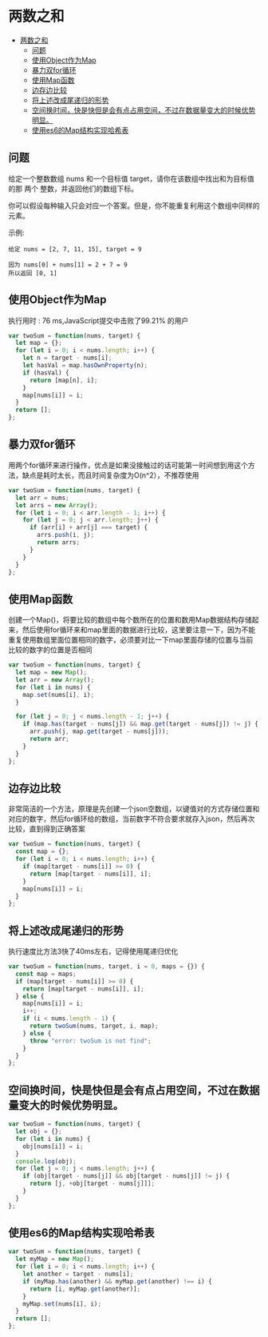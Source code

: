 两数之和
===

<!-- TOC -->

- [两数之和](#两数之和)
  - [问题](#问题)
  - [使用Object作为Map](#使用Object作为Map)
  - [暴力双for循环](#暴力双for循环)
  - [使用Map函数](#使用Map函数)
  - [边存边比较](#边存边比较)
  - [将上述改成尾递归的形势](#将上述改成尾递归的形势)
  - [空间换时间，快是快但是会有点占用空间，不过在数据量变大的时候优势明显。](#空间换时间快是快但是会有点占用空间不过在数据量变大的时候优势明显)
  - [使用es6的Map结构实现哈希表](#使用es6的Map结构实现哈希表)

<!-- /TOC -->
## 问题
给定一个整数数组 nums 和一个目标值 target，请你在该数组中找出和为目标值的那 两个 整数，并返回他们的数组下标。

你可以假设每种输入只会对应一个答案。但是，你不能重复利用这个数组中同样的元素。

示例:
```
给定 nums = [2, 7, 11, 15], target = 9

因为 nums[0] + nums[1] = 2 + 7 = 9
所以返回 [0, 1]
```

## 使用Object作为Map
执行用时 : 76 ms,JavaScript提交中击败了99.21% 的用户
```js
var twoSum = function(nums, target) {
  let map = {};
  for (let i = 0; i < nums.length; i++) {
    let n = target - nums[i];
    let hasVal = map.hasOwnProperty(n);
    if (hasVal) {
      return [map[n], i];
    }
    map[nums[i]] = i;
  }
  return [];
};
```

## 暴力双for循环
用两个for循环来进行操作，优点是如果没接触过的话可能第一时间想到用这个方法，缺点是耗时太长，而且时间复杂度为O(n^2），不推荐使用
```js
var twoSum = function(nums, target) {
  let arr = nums;
  let arrs = new Array();
  for (let i = 0; i < arr.length - 1; i++) {
    for (let j = 0; j < arr.length; j++) {
      if (arr[i] + arr[j] === target) {
        arrs.push(i, j);
        return arrs;
      }
    }
  }
};
```

## 使用Map函数
创建一个Map()，将要比较的数组中每个数所在的位置和数用Map数据结构存储起来，然后使用for循环来和map里面的数据进行比较，这里要注意一下，因为不能重复使用数组里面位置相同的数字，必须要对比一下map里面存储的位置与当前比较的数字的位置是否相同
```js
var twoSum = function(nums, target) {
  let map = new Map();
  let arr = new Array();
  for (let i in nums) {
    map.set(nums[i], i);
  }

  for (let j = 0; j < nums.length - 1; j++) {
    if (map.has(target - nums[j]) && map.get(target - nums[j]) != j) {
      arr.push(j, map.get(target - nums[j]));
      return arr;
    }
  }
};
```

## 边存边比较
非常简洁的一个方法，原理是先创建一个json空数组，以键值对的方式存储位置和对应的数字，然后for循环给的数组，当前数字不符合要求就存入json，然后再次比较，直到得到正确答案
```js
var twoSum = function(nums, target) {
  const map = {};
  for (let i = 0; i < nums.length; i++) {
    if (map[target - nums[i]] >= 0) {
      return [map[target - nums[i]], i];
    }
    map[nums[i]] = i;
  }
};
```

## 将上述改成尾递归的形势
执行速度比方法3快了40ms左右，记得使用尾递归优化
```js
var twoSum = function(nums, target, i = 0, maps = {}) {
  const map = maps;
  if (map[target - nums[i]] >= 0) {
    return [map[target - nums[i]], i];
  } else {
    map[nums[i]] = i;
    i++;
    if (i < nums.length - 1) {
      return twoSum(nums, target, i, map);
    } else {
      throw "error: twoSum is not find";
    }
  }
};
```

## 空间换时间，快是快但是会有点占用空间，不过在数据量变大的时候优势明显。
```js
var twoSum = function(nums, target) {
  let obj = {};
  for (let i in nums) {
    obj[nums[i]] = i;
  }
  console.log(obj);
  for (let j = 0; j < nums.length; j++) {
    if (obj[target - nums[j]] && obj[target - nums[j]] != j) {
      return [j, +obj[target - nums[j]]];
    }
  }
};
```

## 使用es6的Map结构实现哈希表
```js
var twoSum = function(nums, target) {
  let myMap = new Map();
  for (let i = 0; i < nums.length; i++) {
    let another = target - nums[i];
    if (myMap.has(another) && myMap.get(another) !== i) {
      return [i, myMap.get(another)];
    }
    myMap.set(nums[i], i);
  }
  return [];
};
```